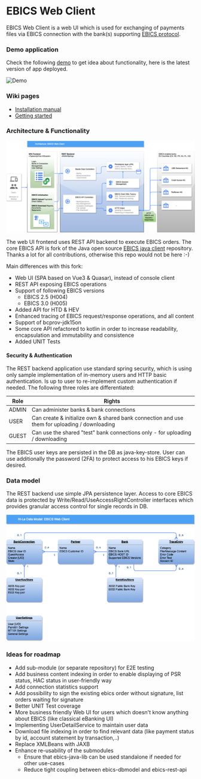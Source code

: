 # EBICS Web Client

EBICS Web Client is a web UI which is used for exchanging of payments files via EBICS connection with the bank(s) supporting [EBICS protocol](https://www.ebics.de). 

### Demo application
Check the following [demo](https://ebics-web-client.herokuapp.com/) to get idea about functionality, here is the latest version of app deployed.

![Demo](demo.gif)

### Wiki pages
- [Installation manual](https://github.com/honza-toegel/ebics-java-client/wiki/Installation-Manual)
- [Getting started](https://github.com/honza-toegel/ebics-java-client/wiki/Getting-Started)

### Architecture & Functionality
![Architecture](ebics-web-client-architecture.drawio.png)

The web UI frontend uses REST API backend to execute EBICS orders. The core EBICS API is fork of the Java open source [EBICS java client](https://github.com/uwemaurer/ebics-java-client/) repository.
Thanks a lot for all contributions, otherwise this repo would not be here :-)

Main differences with this fork:

- Web UI (SPA based on Vue3 & Quasar), instead of console client
- REST API exposing EBICS operations
- Support of following EBICS versions 
  - EBICS 2.5 (H004)
  - EBICS 3.0 (H005)
- Added API for HTD & HEV
- Enhanced tracing of EBICS request/response operations, and all content
- Support of bcprov-jdk15on
- Some core API refactored to kotlin in order to increase readability, encapsulation and immutability and consistence
- Added UNIT Tests

#### Security & Authentication
The REST backend application use standard spring security, which is using only sample implementation of in-memory users and HTTP basic authentication. Is up to user to re-implement custom authentication if needed. The following three roles are differentiated:

| Role | Rights |
| --------------- | --------------- |
| ADMIN | Can administer banks & bank connections | 
| USER  | Can create & initialize own & shared bank connection and use them for uploading / downloading | 
| GUEST | Can use the shared "test" bank connections only - for uploading / downloading |

The EBICS user keys are persisted in the DB as java-key-store. User can use additionally the password (2FA) to protect access to his EBICS keys if desired. 

### Data model
The REST backend use simple JPA persistence layer. Access to core EBICS data is protected by Write/Read/UseAccessRightController interfaces which provides granular access control for single records in DB.

![Data Model](ebics-web-client-data-model.drawio.png)

### Ideas for roadmap

- Add sub-module (or separate repository) for E2E testing
- Add business content indexing in order to enable displaying of PSR status, HAC status in user-friendly way
- Add connection statistics support 
- Add possibility to sign the existing ebics order without signature, list orders waiting for signature
- Better UNIT Test coverage
- More business friendly Web UI for users which doesn't know anything about EBICS (like classical eBanking UI)
- Implementing UserDetailService to maintain user data  
- Download file indexing in order to find relevant data (like payment status by id, account statement by transaction,..) 
- Replace XMLBeans with JAXB
- Enhance re-usability of the submodules
  - Ensure that ebics-java-lib can be used standalone if needed for other use-cases 
  - Reduce tight coupling between ebics-dbmodel and ebics-rest-api